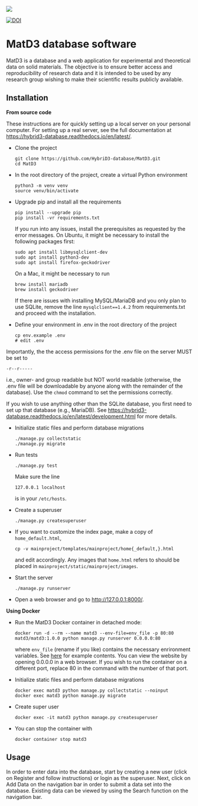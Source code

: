 ![](https://github.com/hybrid3-database/matd3/workflows/main/badge.svg)

[![DOI](https://joss.theoj.org/papers/10.21105/joss.01945/status.svg)](https://doi.org/10.21105/joss.01945)

MatD3 database software
=======================

MatD3 is a database and a web application for experimental and theoretical data on solid materials. The objective is to ensure better access and reproducibility of research data and it is intended to be used by any research group wishing to make their scientific results publicly available.

Installation
------------

**From source code**

These instructions are for quickly setting up a local server on your personal computer. For setting up a real server, see the full documentation at https://hybrid3-database.readthedocs.io/en/latest/.

* Clone the project

  ```
  git clone https://github.com/HybriD3-database/MatD3.git
  cd MatD3
  ```

* In the root directory of the project, create a virtual Python environment

   ```
   python3 -m venv venv
   source venv/bin/activate
   ```

* Upgrade pip and install all the requirements

   ```
   pip install --upgrade pip
   pip install -vr requirements.txt
   ```

   If you run into any issues, install the prerequisites as requested by the error messages. On Ubuntu, it might be necessary to install the following packages first:

   ```
   sudo apt install libmysqlclient-dev
   sudo apt install python3-dev
   sudo apt install firefox-geckodriver
   ```

   On a Mac, it might be necessary to run

   ```
   brew install mariadb
   brew install geckodriver
   ```

   If there are issues with installing MySQL/MariaDB and you only plan to use SQLite, remove the line `mysqlclient==1.4.2` from requirements.txt and proceed with the installation.

* Define your environment in .env in the root directory of the project

  ```
  cp env.example .env
  # edit .env
  ```

Importantly, the the access permissions for the .env file on the server MUST be set to 

```
-r--r-----
```

i.e., owner- and group readable but NOT world readable (otherwise, the .env file will be downloadable by anyone along with the remainder of the database). Use the `chmod` command to set the permissions correctly.

  If you wish to use anything other than the SQLite database, you first need to set up that database (e.g., MariaDB). See https://hybrid3-database.readthedocs.io/en/latest/development.html for more details.

* Initialize static files and perform database migrations

  ```
  ./manage.py collectstatic
  ./manage.py migrate
  ```

* Run tests

  ```
  ./manage.py test
  ```

  Make sure the line

  ```
  127.0.0.1 localhost
  ```

  is in your `/etc/hosts`.

* Create a superuser

  ```
  ./manage.py createsuperuser
  ```

* If you want to customize the index page, make a copy of `home_default.html`,

  ```
  cp -v mainproject/templates/mainproject/home{_default,}.html
  ```

  and edit accordingly. Any images that `home.html` refers to should be placed in `mainproject/static/mainproject/images`.

* Start the server

  ```
  ./manage.py runserver
  ```

* Open a web browser and go to http://127.0.0.1:8000/.

**Using Docker**

* Run the MatD3 Docker container in detached mode:

  ```
  docker run -d --rm --name matd3 --env-file=env_file -p 80:80 matd3/matd3:1.0.0 python manage.py runserver 0.0.0.0:80
  ```

  where `env_file` (rename if you like) contains the necessary enrironment variables. See [here](https://github.com/HybriD3-database/MatD3/blob/master/env.example) for example contents. You can view the website by opening 0.0.0.0 in a web browser. If you wish to run the container on a different port, replace 80 in the command with the number of that port.

* Initialize static files and perform database migrations

  ```
  docker exec matd3 python manage.py collectstatic --noinput
  docker exec matd3 python manage.py migrate
  ```

* Create super user

  ```
  docker exec -it matd3 python manage.py createsuperuser
  ```

* You can stop the container with

  ```
  docker container stop matd3
  ```

Usage
-----

In order to enter data into the database, start by creating a new user (click on Register and follow instructions) or login as the superuser. Next, click on Add Data on the navigation bar in order to submit a data set into the database. Existing data can be viewed by using the Search function on the navigation bar.
